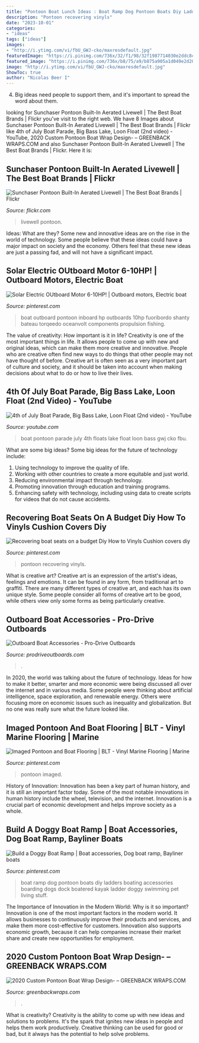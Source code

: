 ```yaml
---
title: "Pontoon Boat Lunch Ideas : Boat Ramp Dog Pontoon Boats Diy Ladders Boating Accessories Boarding Dogs Dock Boatered Kayak Ladder Doggy Swimming Pet Living Stuff"
description: "Pontoon recovering vinyls"
date: "2023-10-01"
categories:
- "ideas"
tags: ["ideas"]
images:
- "http://i.ytimg.com/vi/fbU_GWJ-cko/maxresdefault.jpg"
featuredImage: "https://i.pinimg.com/736x/32/f1/98/32f1987714030e2ddc8ca1505fde5181.jpg"
featured_image: "https://i.pinimg.com/736x/b8/75/a9/b875a905a1d049e2d20587e8e8316754.jpg"
image: "http://i.ytimg.com/vi/fbU_GWJ-cko/maxresdefault.jpg"
ShowToc: true
author: "Nicolas Beer I"
---
```



4. Big ideas need people to support them, and it's important to spread the word about them.

	

		
looking for Sunchaser Pontoon Built-In Aerated Livewell | The Best Boat Brands | Flickr you've visit to the right web. We have 8 Images about Sunchaser Pontoon Built-In Aerated Livewell | The Best Boat Brands | Flickr like 4th of July Boat Parade, Big Bass Lake, Loon Float (2nd video) - YouTube, 2020 Custom Pontoon Boat Wrap Design- – GREENBACK WRAPS.COM and also Sunchaser Pontoon Built-In Aerated Livewell | The Best Boat Brands | Flickr. Here it is:
		
    
## Sunchaser Pontoon Built-In Aerated Livewell | The Best Boat Brands | Flickr

<img loading=lazy src="https://live.staticflickr.com/7067/6887391743_3f43989547_z.jpg" onerror="this.onerror=null;this.src='https://tse3.mm.bing.net/th?id=OIP.nInRu9vFCk-ulVTV0IMY-AHaJ4&amp;pid=15.1';" alt="Sunchaser Pontoon Built-In Aerated Livewell | The Best Boat Brands | Flickr">

_Source: flickr.com_

>livewell pontoon. 

	

Ideas: What are they?
Some new and innovative ideas are on the rise in the world of technology. Some people believe that these ideas could have a major impact on society and the economy. Others feel that these new ideas are just a passing fad, and will not have a significant impact.

    
## Solar Electric OUtboard Motor 6-10HP! | Outboard Motors, Electric Boat

<img loading=lazy src="https://i.pinimg.com/736x/b8/75/a9/b875a905a1d049e2d20587e8e8316754.jpg" onerror="this.onerror=null;this.src='https://tse2.mm.bing.net/th?id=OIP.9mt_bbOP-XbVkb857Vl0OwHaLJ&amp;pid=15.1';" alt="Solar Electric OUtboard Motor 6-10HP! | Outboard motors, Electric boat">

_Source: pinterest.com_

>boat outboard pontoon inboard hp outboards 10hp fuoribordo shanty bateau torqeedo oceanvolt components propulsion fishing. 

	

The value of creativity: How important is it in life?
Creativity is one of the most important things in life. It allows people to come up with new and original ideas, which can make them more creative and innovative. People who are creative often find new ways to do things that other people may not have thought of before. Creative art is often seen as a very important part of culture and society, and it should be taken into account when making decisions about what to do or how to live their lives.

    
## 4th Of July Boat Parade, Big Bass Lake, Loon Float (2nd Video) - YouTube

<img loading=lazy src="http://i.ytimg.com/vi/fbU_GWJ-cko/maxresdefault.jpg" onerror="this.onerror=null;this.src='https://tse1.mm.bing.net/th?id=OIP.FKB2oyPgJjq3Q8Kio_LX7AHaEK&amp;pid=15.1';" alt="4th of July Boat Parade, Big Bass Lake, Loon Float (2nd video) - YouTube">

_Source: youtube.com_

>boat pontoon parade july 4th floats lake float loon bass gwj cko fbu. 

	

What are some big ideas?
Some big ideas for the future of technology include: 
1. Using technology to improve the quality of life. 
2. Working with other countries to create a more equitable and just world. 
3. Reducing environmental impact through technology. 
4. Promoting innovation through education and training programs. 
5. Enhancing safety with technology, including using data to create scripts for videos that do not cause accidents.

    
## Recovering Boat Seats On A Budget Diy How To Vinyls Cushion Covers Diy

<img loading=lazy src="https://i.pinimg.com/736x/32/f1/98/32f1987714030e2ddc8ca1505fde5181.jpg" onerror="this.onerror=null;this.src='https://tse1.mm.bing.net/th?id=OIP.XN2CvKgwKBJ_Hk_wBB-8AAHaFj&amp;pid=15.1';" alt="Recovering boat seats on a budget Diy How to Vinyls Cushion covers diy">

_Source: pinterest.com_

>pontoon recovering vinyls. 

	

What is creative art?
Creative art is an expression of the artist's ideas, feelings and emotions. It can be found in any form, from traditional art to graffiti. There are many different types of creative art, and each has its own unique style. Some people consider all forms of creative art to be good, while others view only some forms as being particularly creative.

    
## Outboard Boat Accessories - Pro-Drive Outboards

<img loading=lazy src="https://prodriveoutboards.com/wp-content/uploads/2016/02/boatacc_rodbox.jpg" onerror="this.onerror=null;this.src='https://tse2.mm.bing.net/th?id=OIP.jCUR7B_5Ae1z3U2RGyHZLwHaFx&amp;pid=15.1';" alt="Outboard Boat Accessories - Pro-Drive Outboards">

_Source: prodriveoutboards.com_

>. 

	

In 2020, the world was talking about the future of technology. Ideas for how to make it better, smarter and more economic were being discussed all over the internet and in various media. Some people were thinking about artificial intelligence, space exploration, and renewable energy. Others were focusing more on economic issues such as inequality and globalization. But no one was really sure what the future looked like.

    
## Imaged Pontoon And Boat Flooring | BLT - Vinyl Marine Flooring | Marine

<img loading=lazy src="https://i.pinimg.com/736x/ae/f8/02/aef802453ea2515f969cbd4ad529b521.jpg" onerror="this.onerror=null;this.src='https://tse2.mm.bing.net/th?id=OIP.gjRIcdKiKXRwL2_sYwPB_QHaEK&amp;pid=15.1';" alt="Imaged Pontoon and Boat Flooring | BLT - Vinyl Marine Flooring | Marine">

_Source: pinterest.com_

>pontoon imaged. 

	

History of Innovation:
Innovation has been a key part of human history, and it is still an important factor today. Some of the most notable innovations in human history include the wheel, television, and the internet. Innovation is a crucial part of economic development and helps improve society as a whole.

    
## Build A Doggy Boat Ramp | Boat Accessories, Dog Boat Ramp, Bayliner Boats

<img loading=lazy src="https://i.pinimg.com/736x/ea/62/d1/ea62d1a0da795412775f8eee7043d243.jpg" onerror="this.onerror=null;this.src='https://tse2.mm.bing.net/th?id=OIP.mxqb5BOS_UXgqBmiWy4j6QHaFj&amp;pid=15.1';" alt="Build a Doggy Boat Ramp | Boat accessories, Dog boat ramp, Bayliner boats">

_Source: pinterest.com_

>boat ramp dog pontoon boats diy ladders boating accessories boarding dogs dock boatered kayak ladder doggy swimming pet living stuff. 

	

The Importance of Innovation in the Modern World: Why is it so important?
Innovation is one of the most important factors in the modern world. It allows businesses to continuously improve their products and services, and make them more cost-effective for customers. Innovation also supports economic growth, because it can help companies increase their market share and create new opportunities for employment.

    
## 2020 Custom Pontoon Boat Wrap Design- – GREENBACK WRAPS.COM

<img loading=lazy src="http://cdn.shopify.com/s/files/1/0004/6658/3583/products/82082207_991018557965413_2061121871541174272_n_1200x1200.jpg?v=1581348999" onerror="this.onerror=null;this.src='https://tse2.mm.bing.net/th?id=OIP.lKRLd6VsZR6CxQoRBGvQiAHaEK&amp;pid=15.1';" alt="2020 Custom Pontoon Boat Wrap Design- – GREENBACK WRAPS.COM">

_Source: greenbackwraps.com_

>. 

	

What is creativity?
Creativity is the ability to come up with new ideas and solutions to problems. It's the spark that ignites new ideas in people and helps them work productively. Creative thinking can be used for good or bad, but it always has the potential to help solve problems.

